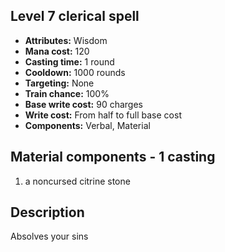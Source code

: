 ## Level 7 clerical spell
- **Attributes:** Wisdom
- **Mana cost:** 120
- **Casting time:** 1 round
- **Cooldown:** 1000 rounds
- **Targeting:** None
- **Train chance:** 100%
- **Base write cost:** 90 charges
- **Write cost:** From half to full base cost
- **Components:** Verbal, Material
## Material components - 1 casting
1. a noncursed citrine stone
## Description
Absolves your sins
